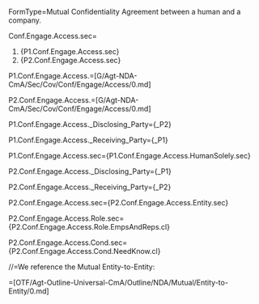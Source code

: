 FormType=Mutual Confidentiality Agreement between a human and a company.

Conf.Engage.Access.sec=<ol><li>{P1.Conf.Engage.Access.sec}<li>{P2.Conf.Engage.Access.sec}</ol>

P1.Conf.Engage.Access.=[G/Agt-NDA-CmA/Sec/Cov/Conf/Engage/Access/0.md]

P2.Conf.Engage.Access.=[G/Agt-NDA-CmA/Sec/Cov/Conf/Engage/Access/0.md]

P1.Conf.Engage.Access._Disclosing_Party={_P2}

P1.Conf.Engage.Access._Receiving_Party={_P1}

P1.Conf.Engage.Access.sec={P1.Conf.Engage.Access.HumanSolely.sec}

P2.Conf.Engage.Access._Disclosing_Party={_P1}

P2.Conf.Engage.Access._Receiving_Party={_P2}

P2.Conf.Engage.Access.sec={P2.Conf.Engage.Access.Entity.sec}

P2.Conf.Engage.Access.Role.sec={P2.Conf.Engage.Access.Role.EmpsAndReps.cl}

P2.Conf.Engage.Access.Cond.sec={P2.Conf.Engage.Access.Cond.NeedKnow.cl}

//=We reference the Mutual Entity-to-Entity:

=[OTF/Agt-Outline-Universal-CmA/Outline/NDA/Mutual/Entity-to-Entity/0.md]
